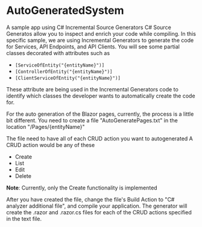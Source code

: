 # AutoGeneratedSystem
A sample app using C# Incremental Source Generators
C# Source Generatos allow you to inspect and enrich your code while compiling.
In this specific sample, we are using Incremental Generators to generate the code for Services, API Endpoints, and API Clients.
You will see some partial classes decorated with attributes such as
* `[ServiceOfEntity("{entityName}")]`
* `[ControllerOfEntity("{entityName}")]`
* `[ClientServiceOfEntity("{entityName}")]`

These attribute are being used in the Incremental Generators code to identify which classes the developer wants to automatically create the code for.

For the auto generation of the Blazor pages, currently, the process is a little bit different.
You need to create a file "AutoGeneratePages.txt" in the location
"/Pages/{entityName}"

The file need to have all of each CRUD action you want to autogenerated
A CRUD action would be any of these
* Create
* List
* Edit
* Delete

**Note**: Currently, only the Create functionality is implemented

After you have created the file, change the file's Build Action to "C# analyzer additional file", and compile your application.
The generator will create the .razor and .razor.cs files for each of the CRUD actions specified in the text file.
